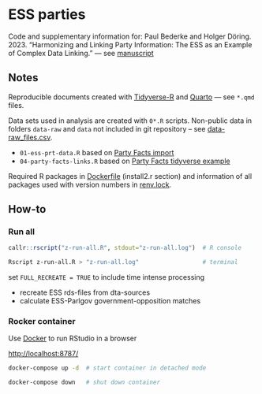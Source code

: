 # ESS parties

Code and supplementary information for: Paul Bederke and Holger Döring. 2023. “Harmonizing and Linking Party Information: The ESS as an Example of Complex Data Linking.” — see [manuscript](Bederke_Doering_2023.pdf)

## Notes

Reproducible documents created with [Tidyverse-R](https://www.tidyverse.org/) and [Quarto](https://quarto.org/) — see `*.qmd` files.

Data sets used in analysis are created with `0*.R` scripts. Non-public data in folders `data-raw` and `data` not included in git repository – see [data-raw_files.csv](/data/00-data-raw_files.csv).

- `01-ess-prt-data.R` based on [Party Facts import](https://github.com/hdigital/partyfactsdata/blob/main/import/essprtv/01-ess-prt-raw.R)
- `04-party-facts-links.R` based on [Party Facts tidyverse example](https://partyfacts.herokuapp.com/download/)

Required R packages in [Dockerfile](/Dockerfile) (install2.r section) and information of all packages used with version numbers in [renv.lock](/renv.lock).

## How-to

### Run all

```R
callr::rscript("z-run-all.R", stdout="z-run-all.log")  # R console
```

```sh
Rscript z-run-all.R > "z-run-all.log"                  # terminal
```

set `FULL_RECREATE = TRUE` to include time intense processing

- recreate ESS rds-files from dta-sources
- calculate ESS-Parlgov government-opposition matches

### Rocker container

Use [Docker](https://docs.docker.com/get-docker/) to run RStudio in a browser

<http://localhost:8787/>

```sh
docker-compose up -d  # start container in detached mode

docker-compose down   # shut down container
```
